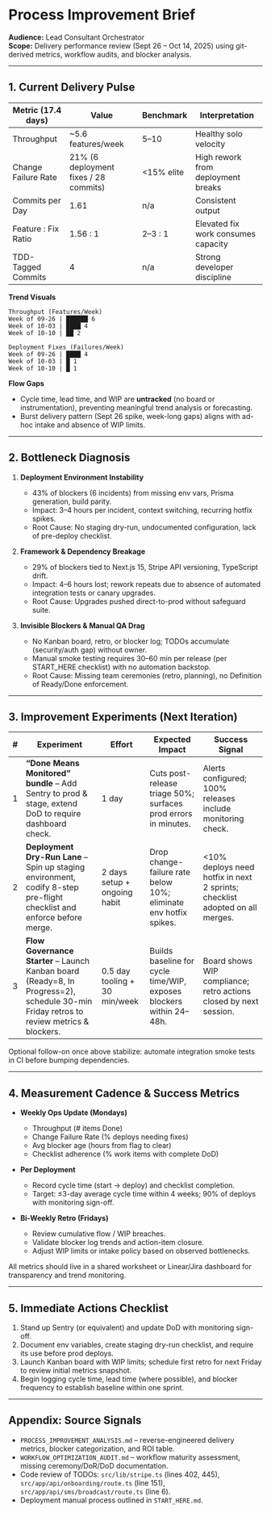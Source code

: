 # Process Improvement Brief  
**Audience:** Lead Consultant Orchestrator  
**Scope:** Delivery performance review (Sept 26 – Oct 14, 2025) using git-derived metrics, workflow audits, and blocker analysis.

---

## 1. Current Delivery Pulse

| Metric (17.4 days) | Value | Benchmark | Interpretation |
| --- | --- | --- | --- |
| Throughput | ~5.6 features/week | 5–10 | Healthy solo velocity |
| Change Failure Rate | 21% (6 deployment fixes / 28 commits) | <15% elite | High rework from deployment breaks |
| Commits per Day | 1.61 | n/a | Consistent output |
| Feature : Fix Ratio | 1.56 : 1 | 2–3 : 1 | Elevated fix work consumes capacity |
| TDD-Tagged Commits | 4 | n/a | Strong developer discipline |

**Trend Visuals**

```text
Throughput (Features/Week)
Week of 09-26 | ██████ 6
Week of 10-03 | ████ 4
Week of 10-10 | ██ 2

Deployment Fixes (Failures/Week)
Week of 09-26 | ████ 4
Week of 10-03 | █ 1
Week of 10-10 | █ 1
```

**Flow Gaps**
- Cycle time, lead time, and WIP are **untracked** (no board or instrumentation), preventing meaningful trend analysis or forecasting.  
- Burst delivery pattern (Sept 26 spike, week-long gaps) aligns with ad-hoc intake and absence of WIP limits.

---

## 2. Bottleneck Diagnosis

1. **Deployment Environment Instability**  
   - 43% of blockers (6 incidents) from missing env vars, Prisma generation, build parity.  
   - Impact: 3–4 hours per incident, context switching, recurring hotfix spikes.  
   - Root Cause: No staging dry-run, undocumented configuration, lack of pre-deploy checklist.

2. **Framework & Dependency Breakage**  
   - 29% of blockers tied to Next.js 15, Stripe API versioning, TypeScript drift.  
   - Impact: 4–6 hours lost; rework repeats due to absence of automated integration tests or canary upgrades.  
   - Root Cause: Upgrades pushed direct-to-prod without safeguard suite.

3. **Invisible Blockers & Manual QA Drag**  
   - No Kanban board, retro, or blocker log; TODOs accumulate (security/auth gap) without owner.  
   - Manual smoke testing requires 30–60 min per release (per START_HERE checklist) with no automation backstop.  
   - Root Cause: Missing team ceremonies (retro, planning), no Definition of Ready/Done enforcement.

---

## 3. Improvement Experiments (Next Iteration)

| # | Experiment | Effort | Expected Impact | Success Signal |
| --- | --- | --- | --- | --- |
| 1 | **“Done Means Monitored” bundle** – Add Sentry to prod & stage, extend DoD to require dashboard check. | 1 day | Cuts post-release triage 50%; surfaces prod errors in minutes. | Alerts configured; 100% releases include monitoring check. |
| 2 | **Deployment Dry-Run Lane** – Spin up staging environment, codify 8-step pre-flight checklist and enforce before merge. | 2 days setup + ongoing habit | Drop change-failure rate below 10%; eliminate env hotfix spikes. | <10% deploys need hotfix in next 2 sprints; checklist adopted on all merges. |
| 3 | **Flow Governance Starter** – Launch Kanban board (Ready=8, In Progress=2), schedule 30-min Friday retros to review metrics & blockers. | 0.5 day tooling + 30 min/week | Builds baseline for cycle time/WIP, exposes blockers within 24–48h. | Board shows WIP compliance; retro actions closed by next session. |

Optional follow-on once above stabilize: automate integration smoke tests in CI before bumping dependencies.

---

## 4. Measurement Cadence & Success Metrics

- **Weekly Ops Update (Mondays)**  
  - Throughput (# items Done)  
  - Change Failure Rate (% deploys needing fixes)  
  - Avg blocker age (hours from flag to clear)  
  - Checklist adherence (% work items with complete DoD)

- **Per Deployment**  
  - Record cycle time (start → deploy) and checklist completion.  
  - Target: ≤3-day average cycle time within 4 weeks; 90% of deploys with monitoring sign-off.

- **Bi-Weekly Retro (Fridays)**  
  - Review cumulative flow / WIP breaches.  
  - Validate blocker log trends and action-item closure.  
  - Adjust WIP limits or intake policy based on observed bottlenecks.

All metrics should live in a shared worksheet or Linear/Jira dashboard for transparency and trend monitoring.

---

## 5. Immediate Actions Checklist

1. Stand up Sentry (or equivalent) and update DoD with monitoring sign-off.  
2. Document env variables, create staging dry-run checklist, and require its use before prod deploys.  
3. Launch Kanban board with WIP limits; schedule first retro for next Friday to review initial metrics snapshot.  
4. Begin logging cycle time, lead time (where possible), and blocker frequency to establish baseline within one sprint.

---

## Appendix: Source Signals

- `PROCESS_IMPROVEMENT_ANALYSIS.md` – reverse-engineered delivery metrics, blocker categorization, and ROI table.  
- `WORKFLOW_OPTIMIZATION_AUDIT.md` – workflow maturity assessment, missing ceremony/DoR/DoD documentation.  
- Code review of TODOs: `src/lib/stripe.ts` (lines 402, 445), `src/app/api/onboarding/route.ts` (line 151), `src/app/api/sms/broadcast/route.ts` (line 6).  
- Deployment manual process outlined in `START_HERE.md`.

